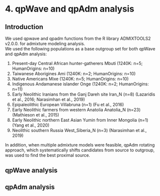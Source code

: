 # 4. qpWave and qpAdm analysis

## Introduction

We used qpwave and qpadm functions from the R library ADMIXTOOLS2 v2.0.0. for admixture modeling analysis.  
We used the following populations as a base outgroup set for both qpWave and qpAdm analysis:  
1. Present-day Central African hunter-gatherers Mbuti (1240K: n=5; HumanOrigins: n=10)  
2. Taiwanese Aborigines Ami (1240K: n=2; HumanOrigins: n=10)
3. Native Americans Mixe (1240K: n=5; HumanOrigins: n=10)
4. Indigenous Andamanese islander Onge (1240K: n=2; HumanOrigins: n=11)
5. Early Neolithic Iranians from the Ganj Dareh site Iran_N (n=8) (Lazaridis et al., 2016; Narasimhan et al., 2019)
6. Epipaleolithic European Villabruna (n=1) (Fu et al., 2016)
7. Early Neolithic farmers from western Anatolia Anatolia_N  (n=23) (Mathieson et al., 2015)
8. Early Neolithic northern East Asian Yumin from Inner Mongolia (n=1) (Yang et al., 2020)
9. Neolithic southern Russia West_Siberia_N (n=3) (Narasimhan et al., 2019)
  
In addition, when multiple admixture models were feasible, qpAdm rotating approach, which systematically shifts candidates from source to outgroup, was used to find the best proximal source.  
  
## qpWave analysis


## qpAdm analysis

